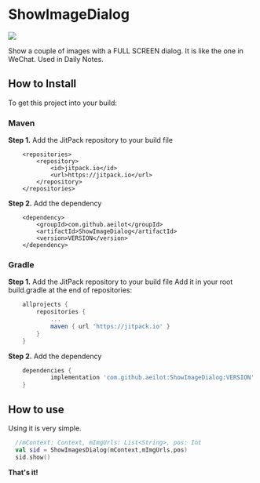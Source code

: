 # ShowImageDialog
[![](https://jitpack.io/v/aeilot/ShowImageDialog.svg)](https://jitpack.io/#aeilot/ShowImageDialog)

Show a couple of images with a FULL SCREEN dialog. It is like the one in WeChat. Used in Daily Notes.
## How to Install
To get this project into your build:
### Maven
**Step 1.** Add the JitPack repository to your build file
```maven
	<repositories>
		<repository>
		    <id>jitpack.io</id>
		    <url>https://jitpack.io</url>
		</repository>
	</repositories>
```
**Step 2.** Add the dependency
```maven
	<dependency>
	    <groupId>com.github.aeilot</groupId>
	    <artifactId>ShowImageDialog</artifactId>
	    <version>VERSION</version>
	</dependency>
```

### Gradle
**Step 1.** Add the JitPack repository to your build file
Add it in your root build.gradle at the end of repositories:
```gradle
	allprojects {
		repositories {
			...
			maven { url 'https://jitpack.io' }
		}
	}
```
**Step 2.** Add the dependency
```gradle
	dependencies {
	        implementation 'com.github.aeilot:ShowImageDialog:VERSION'
	}
```

## How to use

Using it is very simple.
``` kotlin
  //mContext: Context, mImgUrls: List<String>, pos: Int
  val sid = ShowImagesDialog(mContext,mImgUrls,pos)
  sid.show()
```
**That's it!**
